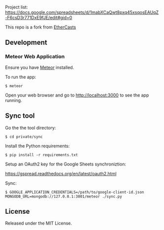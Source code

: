 
Project list: 
https://docs.google.com/spreadsheets/d/1mabXCaQwt8pxq45xsqosEAUqZ-F6csD3r771DxE9fJE/edit#gid=0

This repo is a fork from [EtherCasts](http://ethercasts.com)

## Development

### Meteor Web Application

Ensure you have [Meteor](https://www.meteor.com/install) installed.

To run the app:

    $ meteor

Open your web browser and go to [http://localhost:3000](http://localhost:3000) to see the app running.

## Sync tool

Go the the tool directory:

    $ cd private/sync

Install the Python requirements:

    $ pip install -r requirements.txt

Setup an OAuth2 key for the Google Sheets synchroniztion:

https://gspread.readthedocs.org/en/latest/oauth2.html

Sync:

    $ GOOGLE_APPLICATION_CREDENTIALS=/path/to/google-client-id.json MONGODB_URL=mongodb://127.0.0.1:3001/meteor ./sync.py

## License

Released under the MIT License.
